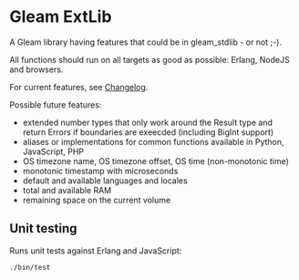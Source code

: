 # Gleam ExtLib
<!--
[![Package Version](https://img.shields.io/hexpm/v/extlib)](https://hex.pm/packages/extlib)
[![Hex Docs](https://img.shields.io/badge/hex-docs-ffaff3)](https://hexdocs.pm/extlib/)
-->
A Gleam library having features that could be in gleam_stdlib - or not ;-).

All functions should run on all targets as good as possible: Erlang, NodeJS and browsers.

For current features, see [Changelog](CHANGELOG.md).

Possible future features:

- extended number types that only work around the Result type and return Errors if boundaries are exeecded (including BigInt support)
- aliases or implementations for common functions available in Python, JavaScript, PHP
- OS timezone name, OS timezone offset, OS time (non-monotonic time)
- monotonic timestamp with microseconds
- default and available languages and locales
- total and available RAM
- remaining space on the current volume

## Unit testing

Runs unit tests against Erlang and JavaScript:

```sh
./bin/test
```

<!--
## Installation

If available on Hex this package can be added to your Gleam project:

```sh
gleam add extlib
```

and its documentation can be found at <https://hexdocs.pm/extlib>. -->
